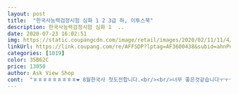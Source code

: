 ```yaml
---
layout: post 
title:  "한국사능력검정시험 심화 1 2 3급 하, 이투스북" 
description: 한국사능력검정시험 심화 1  ..
date: 2020-07-23 16:02:51 
img: https://static.coupangcdn.com/image/retail/images/2020/02/11/11/4/f762f19f-cdbd-4d9f-a4c7-9c3db29ef3ea.jpg 
linkUrl: https://link.coupang.com/re/AFFSDP?lptag=AF3600438&subid=ahnPublicAsk&pageKey=1216406438&itemId=2206130170&vendorItemId=70248263007&traceid=V0-113-38217947d56d47b0 
categories: [1019] 
color: 35B62C 
price: 13050 
author: Ask View Shop 
cont:  "ㅎㅎㅎㅎㅎㅎㅎㅎㅎ❤️ 8월한국사 첫도전합니다.<br/><br/>너무 좋은것같습니다ㅜㅜㅜㅜㅜ!!!<br/>맘에 듭니다ㅋㅋ다들 추천하던데 이유가 있겠죠?<br/>목차구성부터 내용구성 참고그림과<br/>무엇보다 인강을 무료로 들을 수 있어서<br/>문제들까지 모두 만족스럽네용^^<br/>상하 두권 구매했구요!<br/>열공하겠습니다<br/>유명한 큰별쌤 최태성 선생님 강의들으려고 구매했어요.<br/><br/>한국사 책 주문했는데 매우 빨리 와서 좋네요 감사합니다<br/>" 
---
```

